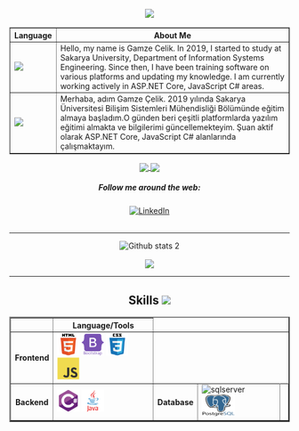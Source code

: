 <p align="center">
    <img src="https://readme-typing-svg.herokuapp.com/?lines=Hello+Homo+sapiens;I+am+Gamze+Çelik;Self+taught+developer&font=Fira%20Code&center=true&width=440&height=45&color=293462&vCenter=true&size=30">
</p>

<table border="1" width="70%" cellpadding="10" cellspacing="10">
    <thead>
      <tr>
        <th>Language</th>
        <th>About Me</th>
      </tr>
    </thead>
    <tbody>
        <tr>
            <td><img src="https://bewerbung.co/wp-content/uploads/2018/07/bewerbung-englisch.jpg" width='96'></td>
            <td>Hello, my name is Gamze Celik. In 2019, I started to study at Sakarya University, Department of Information Systems Engineering. Since then, I have                   been training software on various platforms and updating my knowledge. I am currently working actively in ASP.NET Core, JavaScript C# areas.
            </td>
         </tr>
        <tr>
          <td><img src="https://upload.wikimedia.org/wikipedia/commons/thumb/b/b4/Flag_of_Turkey.svg/1200px-Flag_of_Turkey.svg.png" width='96'></td>
          <td>Merhaba, adım Gamze Çelik. 2019 yılında Sakarya Üniversitesi Bilişim Sistemleri Mühendisliği Bölümünde eğitim almaya başladım.O günden beri çeşitli                platformlarda yazılım eğitimi almakta ve bilgilerimi güncellemekteyim. Şuan aktif olarak ASP.NET Core, JavaScript C# alanlarında çalışmaktayım.</td>
          </tr>
         <tr>
    </tbody>
</table>
<!--Statistics-->

<div align="center">
    <div>
        <a href="https://github.com/Gamze-Celik/github-profile-views-counter">
            <img align="center" src="https://komarev.com/ghpvc/?username=Gamze-Celik&color=blue">
        </a>
        <a href="https://github.com/Gamze-Celik?tab=followers">
            <img align="center"  src="https://img.shields.io/github/followers/Gamze-Celik?style=flat-square&color=red">
        </a>
    </div>
    <div>
        <h5><a>Follow me around the web:</a></h5>
    </div>
     <div>
        <a href="https://www.linkedin.com/in/gamze-%C3%A7elik-5675851a9/" target="_blank">
            <img align="center" src="https://img.shields.io/badge/LinkedIn-%230077B5.svg?&style=flat-square&logo=linkedin&logoColor=white" alt="LinkedIn">
        </a>
</div>
</br>
<hr />

![Github stats 2](https://github-readme-stats.vercel.app/api?username=Gamze-Celik&show_icons=true&theme=radical)
         
 <div>
        <a href="https://github.com/Gamze-Celik">
            <img align="center" src="https://github-readme-stats.vercel.app/api/top-langs/?username=Gamze-Celik&bg_color=0d1117&text_color=bdc3c7&title_color=f1c40f&hide_border=true&layout=compact&langs_count=10" />
        </a>
    </div>
    <hr />
<div>
    <div>
        <h2> Skills <img src = "https://media2.giphy.com/media/QssGEmpkyEOhBCb7e1/giphy.gif?cid=ecf05e47a0n3gi1bfqntqmob8g9aid1oyj2wr3ds3mg700bl&rid=giphy.gif" width = 32> </h2>
    </div>
    <div>
        <table border="2" width="70%" cellpadding="10" cellspacing="10">
            <thead>
              <tr>
                <th></th>
                <th>Language/Tools</th>
              </tr>
            </thead>
            <tbody>
                <tr>
                    <th>Frontend</td>
                      <td>
                        <img src="https://raw.githubusercontent.com/devicons/devicon/master/icons/html5/html5-original-wordmark.svg" width="40" height="40" />
                        <img src="https://raw.githubusercontent.com/devicons/devicon/master/icons/bootstrap/bootstrap-plain-wordmark.svg" alt="bootstrap" width="40"                            height="40"/>
                        <img src="https://raw.githubusercontent.com/devicons/devicon/master/icons/css3/css3-original-wordmark.svg" width="40" height="40" />
                        <img src="https://raw.githubusercontent.com/devicons/devicon/master/icons/javascript/javascript-original.svg" width="40" height="40" />
                    </td>
                 </tr>
                  <tr>
                    <th>Backend</td>
                    <td>
                        <img src="https://raw.githubusercontent.com/devicons/devicon/master/icons//csharp/csharp-original.svg" width="40" height="40" />  
                        <img src="https://raw.githubusercontent.com/devicons/devicon/master/icons/java/java-original-wordmark.svg" width="40" height="40" /> 
                     <th>Database</td>
                      <td>
                        <img src="https://upload.wikimedia.org/wikipedia/de/thumb/8/8c/Microsoft_SQL_Server_Logo.svg/2000px-Microsoft_SQL_Server_Logo.svg.png"                                  alt="sqlserver" width="60" height="40"/>
                        <img src="https://raw.githubusercontent.com/devicons/devicon/master/icons/postgresql/postgresql-original-wordmark.svg" alt="postgresql"                                   width="60" height="40"/>
                          <td>
              </tr>
            </tbody>
        </table>
    </div>
</div>
